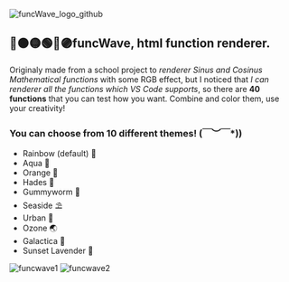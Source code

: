 ![funcWave_logo_github](https://github.com/nikkeisadev/funcWave/assets/137056695/6bb22354-ff61-405d-9000-6b37554aa909) 

## 🔴🟠🟡🟢🔵🟣funcWave, html function renderer.
Originaly made from a school project to *renderer Sinus and Cosinus Mathematical functions* with some RGB effect, but I noticed that *I can renderer all the functions which VS Code supports*, so there are **40 functions** that you can test how you want. Combine and color them, use your creativity!

### You can choose from 10 different themes! \(￣︶￣*\))
- Rainbow (default) 🌈
- Aqua 🌊
- Orange 🍊
- Hades 💎
- Gummyworm 🐛
- Seaside ⛱
- Urban 🔩
- Ozone 🌏
- Galactica 🌌
- Sunset Lavender 🌅

![funcwave1](https://github.com/nikkeisadev/funcWave/assets/137056695/645f76b6-5e05-46ad-b1c0-77e38c584477)
![funcwave2](https://github.com/nikkeisadev/funcWave/assets/137056695/9e2693fa-4579-49b6-bba4-6ce1dd088d05)
